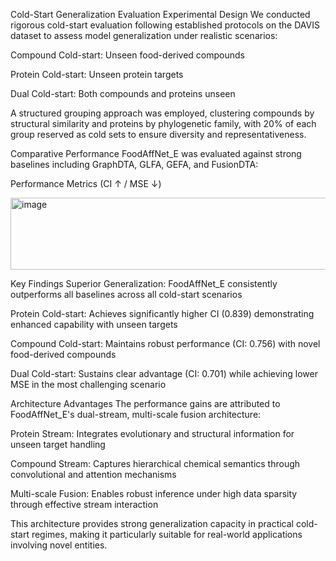 Cold-Start Generalization Evaluation
Experimental Design
We conducted rigorous cold-start evaluation following established protocols on the DAVIS dataset to assess model generalization under realistic scenarios:

Compound Cold-start: Unseen food-derived compounds

Protein Cold-start: Unseen protein targets

Dual Cold-start: Both compounds and proteins unseen

A structured grouping approach was employed, clustering compounds by structural similarity and proteins by phylogenetic family, with 20% of each group reserved as cold sets to ensure diversity and representativeness.

Comparative Performance
FoodAffNet_E was evaluated against strong baselines including GraphDTA, GLFA, GEFA, and FusionDTA:

Performance Metrics (CI ↑ / MSE ↓)

<img width="759" height="115" alt="image" src="https://github.com/user-attachments/assets/134f0955-c979-4983-a749-edaa0c859937" />

Key Findings
Superior Generalization: FoodAffNet_E consistently outperforms all baselines across all cold-start scenarios

Protein Cold-start: Achieves significantly higher CI (0.839) demonstrating enhanced capability with unseen targets

Compound Cold-start: Maintains robust performance (CI: 0.756) with novel food-derived compounds

Dual Cold-start: Sustains clear advantage (CI: 0.701) while achieving lower MSE in the most challenging scenario

Architecture Advantages
The performance gains are attributed to FoodAffNet_E's dual-stream, multi-scale fusion architecture:

Protein Stream: Integrates evolutionary and structural information for unseen target handling

Compound Stream: Captures hierarchical chemical semantics through convolutional and attention mechanisms

Multi-scale Fusion: Enables robust inference under high data sparsity through effective stream interaction

This architecture provides strong generalization capacity in practical cold-start regimes, making it particularly suitable for real-world applications involving novel entities.
